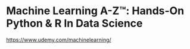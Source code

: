# Machine Learning A-Z™: Hands-On Python & R In Data Science

https://www.udemy.com/machinelearning/